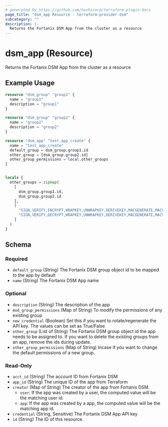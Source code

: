 ```yaml
---
# generated by https://github.com/hashicorp/terraform-plugin-docs
page_title: "dsm_app Resource - terraform-provider-dsm"
subcategory: ""
description: |-
  Returns the Fortanix DSM App from the cluster as a resource
---
```


# dsm_app (Resource)

Returns the Fortanix DSM App from the cluster as a resource

## Example Usage

```terraform
resource "dsm_group" "group1" {
  name = "group1"
  description = "group1"
}

resource "dsm_group" "group2" {
  name = "group2"
  description = "group2"
}

resource "dsm_app" "test_app_create" {
  name = "test_app_create"
  default_group = dsm_group.group1.id
  other_group = [dsm_group.group2.id]
  other_group_permissions = local.other_groups
}


locals {
  other_groups = zipmap(
    [
      dsm_group.group1.id,
      dsm_group.group2.id
    ],
    [
      "SIGN,VERIFY,ENCRYPT,WRAPKEY,UNWRAPKEY,DERIVEKEY,MACGENERATE,MACVERIFY,EXPORT,MANAGE,AGREEKEY,AUDIT,TRANSFORM",
      "SIGN,VERIFY,DECRYPT,WRAPKEY,UNWRAPKEY,DERIVEKEY,MACGENERATE,MACVERIFY,EXPORT,MANAGE,AGREEKEY,AUDIT,TRANSFORM"
    ]
  )
}
```

<!-- schema generated by tfplugindocs -->
## Schema

### Required

- `default_group` (String) The Fortanix DSM group object id to be mapped to the app by default
- `name` (String) The Fortanix DSM App name

### Optional

- `description` (String) The description of the app
- `mod_group_permissions` (Map of String) To modify the permissions of any existing group
- `new_credential` (Boolean) Set this if you want to rotate/regenerate the API key. The values can be set as True/False
- `other_group` (List of String) The Fortanix DSM group object id the app needs to be assigned to. If you want to delete the existing groups from an app, remove the ids during update.
- `other_group_permissions` (Map of String) Incase if you want to change the default permissions of a new group.

### Read-Only

- `acct_id` (String) The account ID from Fortanix DSM
- `app_id` (String) The unique ID of the app from Terraform
- `creator` (Map of String) The creator of the app from Fortanix DSM.
   * `user`: If the app was created by a user, the computed value will be the matching user id.
   * `app`: If the app was created by a app, the computed value will be the matching app id.
- `credential` (String, Sensitive) The Fortanix DSM App API key
- `id` (String) The ID of this resource.
